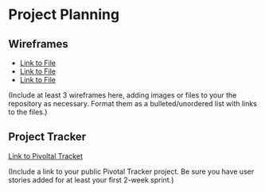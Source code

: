 # Project Planning

## Wireframes

* [Link to File](https://www.google.com)
* [Link to File](https://www.google.com)
* [Link to File](https://www.google.com)

(Include at least 3 wireframes here, adding images or files to your the repository as necessary. Format them as a bulleted/unordered list with links to the files.)

## Project Tracker

[Link to Pivoltal Tracket](https://www.pivotaltracker.com/n/projects/2127869)

(Include a link to your public Pivotal Tracker project. Be sure you have user stories added for at least your first 2-week sprint.)